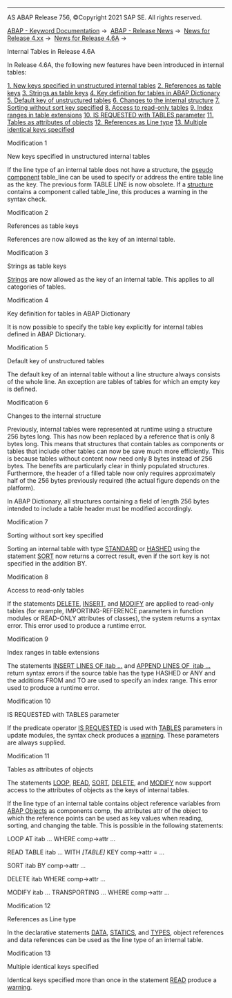   

* * *

AS ABAP Release 756, ©Copyright 2021 SAP SE. All rights reserved.

[ABAP - Keyword Documentation](https://help.sap.com/doc/abapdocu_756_index_htm/7.56/en-US/abenabap.htm) →  [ABAP - Release News](https://help.sap.com/doc/abapdocu_756_index_htm/7.56/en-US/abennews.htm) →  [News for Release 4.xx](https://help.sap.com/doc/abapdocu_756_index_htm/7.56/en-US/abennews-4.htm) →  [News for Release 4.6A](https://help.sap.com/doc/abapdocu_756_index_htm/7.56/en-US/abennews-46a.htm) → 

Internal Tables in Release 4.6A

In Release 4.6A, the following new features have been introduced in internal tables:

[1\. New keys specified in unstructured internal tables](#!ABAP_MODIFICATION_1@1@)
[2\. References as table keys](#!ABAP_MODIFICATION_2@2@)
[3\. Strings as table keys](#!ABAP_MODIFICATION_3@3@)
[4\. Key definition for tables in ABAP Dictionary](#!ABAP_MODIFICATION_4@4@)
[5\. Default key of unstructured tables](#!ABAP_MODIFICATION_5@5@)
[6\. Changes to the internal structure](#!ABAP_MODIFICATION_6@6@)
[7\. Sorting without sort key specified](#!ABAP_MODIFICATION_7@7@)
[8\. Access to read-only tables](#!ABAP_MODIFICATION_8@8@)
[9\. Index ranges in table extensions](#!ABAP_MODIFICATION_9@9@)
[10\. IS REQUESTED with TABLES parameter](#!ABAP_MODIFICATION_10@10@)
[11\. Tables as attributes of objects](#!ABAP_MODIFICATION_11@11@)
[12\. References as Line type](#!ABAP_MODIFICATION_12@12@)
[13\. Multiple identical keys specified](#!ABAP_MODIFICATION_13@13@)

Modification 1   

New keys specified in unstructured internal tables

If the line type of an internal table does not have a structure, the [pseudo component](https://help.sap.com/doc/abapdocu_756_index_htm/7.56/en-US/abenpseudo_component_glosry.htm "Glossary Entry") table\_line can be used to specify or address the entire table line as the key. The previous form TABLE LINE is now obsolete. If a [structure](https://help.sap.com/doc/abapdocu_756_index_htm/7.56/en-US/abaptypes_struc.htm) contains a component called table\_line, this produces a warning in the syntax check.

Modification 2   

References as table keys

References are now allowed as the key of an internal table.

Modification 3   

Strings as table keys

[Strings](https://help.sap.com/doc/abapdocu_756_index_htm/7.56/en-US/abenstring.htm) are now allowed as the key of an internal table. This applies to all categories of tables.

Modification 4   

Key definition for tables in ABAP Dictionary

It is now possible to specify the table key explicitly for internal tables defined in ABAP Dictionary.

Modification 5   

Default key of unstructured tables

The default key of an internal table without a line structure always consists of the whole line. An exception are tables of tables for which an empty key is defined.

Modification 6   

Changes to the internal structure

Previously, internal tables were represented at runtime using a structure 256 bytes long. This has now been replaced by a reference that is only 8 bytes long. This means that structures that contain tables as components or tables that include other tables can now be save much more efficiently. This is because tables without content now need only 8 bytes instead of 256 bytes. The benefits are particularly clear in thinly populated structures. Furthermore, the header of a filled table now only requires approximately half of the 256 bytes previously required (the actual figure depends on the platform).

In ABAP Dictionary, all structures containing a field of length 256 bytes intended to include a table header must be modified accordingly.

Modification 7   

Sorting without sort key specified

Sorting an internal table with type [STANDARD](https://help.sap.com/doc/abapdocu_756_index_htm/7.56/en-US/abaptypes_tabcat.htm) or [HASHED](https://help.sap.com/doc/abapdocu_756_index_htm/7.56/en-US/abaptypes_tabcat.htm) using the statement [SORT](https://help.sap.com/doc/abapdocu_756_index_htm/7.56/en-US/abapsort_itab.htm) now returns a correct result, even if the sort key is not specified in the addition BY.

Modification 8   

Access to read-only tables

If the statements [DELETE](https://help.sap.com/doc/abapdocu_756_index_htm/7.56/en-US/abapdelete_itab.htm), [INSERT](https://help.sap.com/doc/abapdocu_756_index_htm/7.56/en-US/abapinsert_itab.htm), and [MODIFY](https://help.sap.com/doc/abapdocu_756_index_htm/7.56/en-US/abapmodify_itab.htm) are applied to read-only tables (for example, IMPORTING-REFERENCE parameters in function modules or READ-ONLY attributes of classes), the system returns a syntax error. This error used to produce a runtime error.

Modification 9   

Index ranges in table extensions

The statements [INSERT LINES OF itab ...](https://help.sap.com/doc/abapdocu_756_index_htm/7.56/en-US/abapinsert_itab.htm) and [APPEND LINES OF  itab ...](https://help.sap.com/doc/abapdocu_756_index_htm/7.56/en-US/abapappend.htm) return syntax errors if the source table has the type HASHED or ANY and the additions FROM and TO are used to specify an index range. This error used to produce a runtime error.

Modification 10   

IS REQUESTED with TABLES parameter

If the predicate operator [IS REQUESTED](https://help.sap.com/doc/abapdocu_756_index_htm/7.56/en-US/abenlogexp_requested.htm) is used with [TABLES](https://help.sap.com/doc/abapdocu_756_index_htm/7.56/en-US/abenfunction.htm) parameters in update modules, the syntax check produces a [warning](https://help.sap.com/doc/abapdocu_756_index_htm/7.56/en-US/abenwarning_glosry.htm "Glossary Entry"). These parameters are always supplied.

Modification 11   

Tables as attributes of objects

The statements [LOOP](https://help.sap.com/doc/abapdocu_756_index_htm/7.56/en-US/abaploop_at_itab.htm), [READ](https://help.sap.com/doc/abapdocu_756_index_htm/7.56/en-US/abapread_table.htm), [SORT](https://help.sap.com/doc/abapdocu_756_index_htm/7.56/en-US/abapsort_itab.htm), [DELETE](https://help.sap.com/doc/abapdocu_756_index_htm/7.56/en-US/abapdelete_itab.htm), and [MODIFY](https://help.sap.com/doc/abapdocu_756_index_htm/7.56/en-US/abapmodify_itab.htm) now support access to the attributes of objects as the keys of internal tables.

If the line type of an internal table contains object reference variables from [ABAP Objects](https://help.sap.com/doc/abapdocu_756_index_htm/7.56/en-US/abenabap_objects_oview.htm) as components comp, the attributes attr of the object to which the reference points can be used as key values when reading, sorting, and changing the table. This is possible in the following statements:

LOOP AT itab ... WHERE comp->attr ...

READ TABLE itab ... WITH *\[*TABLE*\]* KEY comp->attr = ...

SORT itab BY comp->attr ...

DELETE itab WHERE comp->attr ...

MODIFY itab ... TRANSPORTING ... WHERE comp->attr ...

Modification 12   

References as Line type

In the declarative statements [DATA](https://help.sap.com/doc/abapdocu_756_index_htm/7.56/en-US/abapdata_itab.htm), [STATICS](https://help.sap.com/doc/abapdocu_756_index_htm/7.56/en-US/abapstatics.htm), and [TYPES](https://help.sap.com/doc/abapdocu_756_index_htm/7.56/en-US/abaptypes_itab.htm), object references and data references can be used as the line type of an internal table.

Modification 13   

Multiple identical keys specified

Identical keys specified more than once in the statement [READ](https://help.sap.com/doc/abapdocu_756_index_htm/7.56/en-US/abapread_table.htm) produce a [warning](https://help.sap.com/doc/abapdocu_756_index_htm/7.56/en-US/abenwarning_glosry.htm "Glossary Entry").